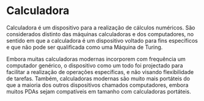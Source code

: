 # Calculadora

Calculadora é um dispositivo para a realização de cálculos numéricos. São considerados distinto das máquinas calculadoras e dos computadores, no sentido em que a calculadora é um dispositivo voltado para fins específicos e que não pode ser qualificada como uma Máquina de Turing.

Embora muitas calculadoras modernas incorporem com frequência um computador genérico, o dispositivo como um todo foi projectado para facilitar a realização de operações específicas, e não visando flexibilidade de tarefas. Também, calculadoras modernas são muito mais portáteis do que a maioria dos outros dispositivos chamados computadores, embora muitos PDAs sejam compatíveis em tamanho com calculadoras portáteis.
